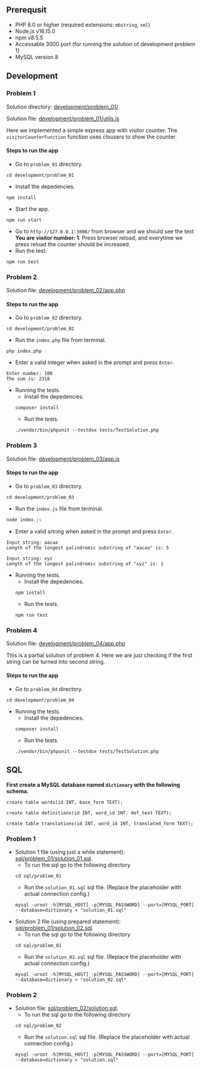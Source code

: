 ## Prerequsit
* PHP 8.0 or higher (required extensions: `mbstring`, `xml`)
* Node.js v16.15.0
* npm v8.5.5
* Accessable 3000 port (for running the solution of development problem 1)
* MySQL version 8

## Development

### Problem 1
Solution directory: [development/problem_01/](development/problem_01/)

Solution file: [development/problem_01/utils.js](development/problem_01/utils.js)

Here we implemented a simple express app with visitor counter. The `visitorCounterFunction` function uses clousers to show the counter.

#### Steps to run the app
* Go to `problem_01` directory.
```
cd development/problem_01
```
* Install the depedencies.
```
npm install
```
* Start the app.
```
npm run start
```
* Go to `http://127.0.0.1:3000/` from browser and we should see the text <b>You are visitor number: 1</b>. Press browser reload, and everytime we press reload the counter should be increased.
* Run the test.
```
npm run test
```

### Problem 2
Solution file: [development/problem_02/app.php](development/problem_02/app.php)

#### Steps to run the app
* Go to `problem_02` directory.
```
cd development/problem_02
```
* Run the `index.php` file from terminal.
```
php index.php
```
* Enter a valid integer when asked in the prompt and press `Enter`.
```
Enter number: 100
The sum is: 2318
```
* Running the tests.
    * Install the depedencies.
    ```
    composer install
    ```
    * Run the tests.
    ```
    ./vendor/bin/phpunit --testdox tests/TestSolution.php
    ```


### Problem 3
Solution file: [development/problem_03/app.js](development/problem_03/app.js)

#### Steps to run the app
* Go to `problem_03` directory.
```
cd development/problem_03
```
* Run the `index.js` file from terminal.
```app.js
node index.js
```
* Enter a valid srtring when asked in the prompt and press `Enter`.
```
Input string: aacaa
Length of the longest palindromic substring of "aacaa" is: 5

Input string: xyz
Length of the longest palindromic substring of "xyz" is: 1
```
* Running the tests.
    * Install the depedencies.
    ```
    npm install
    ```
    * Run the tests.
    ```
    npm run test
    ```

### Problem 4
Solution file: [development/problem_04/app.php](development/problem_04/app.php)

This is a partial solution of problem 4. Here we are just checking if the first string can be turned into second string.

#### Steps to run the app
* Go to `problem_04` directory.
```
cd development/problem_04
```
* Running the tests.
    * Install the depedencies.
    ```
    composer install
    ```
    * Run the tests.
    ```
    ./vendor/bin/phpunit --testdox tests/TestSolution.php
    ```

## SQL

<b>First create a MySQL database named `dictionary` with the following schema.</b>
```
create table words(id INT, base_form TEXT);

create table definitions(id INT, word_id INT, def_text TEXT);

create table translations(id INT, word_id INT, translated_form TEXT);
```

### Problem 1
* Solution 1 file (using just a while statement): [sql/problem_01/solution_01.sql](sql/problem_01/solution_01.sql).
    * To run the sql go to the following directory
    ```
    cd sql/problem_01
    ```
    * Run the `solution_01.sql` sql file. (Replace the placeholder with actual connection config.)
    ```
    mysql -uroot -h[MYSQL_HOST] -p[MYSQL_PASSWORD] --port=[MYSQL_PORT] --database=dictionary < "solution_01.sql"
    ```
* Solution 2 file (using prepared statement): [sql/problem_01/solution_02.sql](sql/problem_01/solution_02.sql).
    * To run the sql go to the following directory
    ```
    cd sql/problem_01
    ```
    * Run the `solution_02.sql` sql file. (Replace the placeholder with actual connection config.)
    ```
    mysql -uroot -h[MYSQL_HOST] -p[MYSQL_PASSWORD] --port=[MYSQL_PORT] --database=dictionary < "solution_02.sql"
    ```

### Problem 2
* Solution file: [sql/problem_02/solution.sql](sql/problem_02/solution.sql).
    * To run the sql go to the following directory
    ```
    cd sql/problem_02
    ```
    * Run the `solution.sql` sql file. (Replace the placeholder with actual connection config.)
    ```
    mysql -uroot -h[MYSQL_HOST] -p[MYSQL_PASSWORD] --port=[MYSQL_PORT] --database=dictionary < "solution.sql"
    ```
